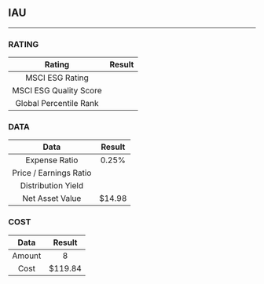 ## IAU
----
### RATING

|Rating|Result|
|:----:|:---:|
|MSCI ESG Rating||
|MSCI ESG Quality Score||
|Global Percentile Rank||

### DATA

|Data|Result|
|:----:|:---:|
|Expense Ratio|0.25%|
|Price / Earnings Ratio||
|Distribution Yield||
|Net Asset Value|$14.98|

### COST

|Data|Result|
|:----:|:---:|
|Amount|8|
|Cost|$119.84|
